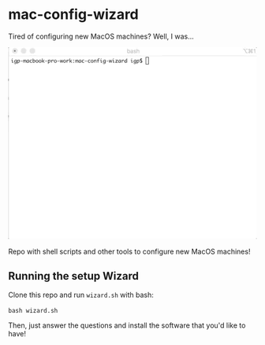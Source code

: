 # mac-config-wizard

Tired of configuring new MacOS machines? Well, I was...

![Alt text](docs/mac-config-wizard-demo.gif)

Repo with shell scripts and other tools to configure new MacOS machines!

## Running the setup Wizard

Clone this repo and run `wizard.sh` with bash:

`bash wizard.sh`

Then, just answer the questions and install the software that you'd like to have!